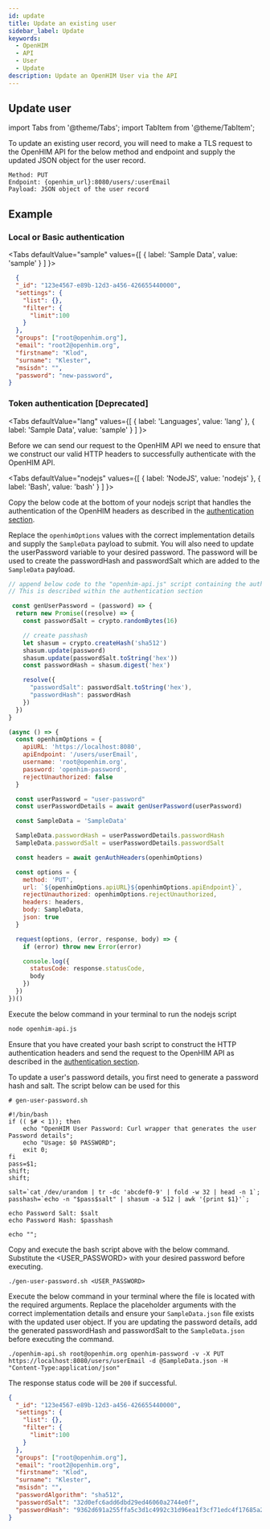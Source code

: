 ```yaml
---
id: update
title: Update an existing user
sidebar_label: Update
keywords:
  - OpenHIM
  - API
  - User
  - Update
description: Update an OpenHIM User via the API
---
```


## Update user

import Tabs from '@theme/Tabs';
import TabItem from '@theme/TabItem';

To update an existing user record, you will need to make a TLS request to the OpenHIM API for the below method and endpoint and supply the updated JSON object for the user record.

```curl
Method: PUT
Endpoint: {openhim_url}:8080/users/:userEmail
Payload: JSON object of the user record
```

## Example

### Local or Basic authentication

<Tabs
  defaultValue="sample"
  values={[
    { label: 'Sample Data', value: 'sample' }
  ]
}>
<TabItem value="sample">

  ```json
    {
    "_id": "123e4567-e89b-12d3-a456-426655440000",
    "settings": {
      "list": {},
      "filter": {
        "limit":100
      }
    },
    "groups": ["root@openhim.org"],
    "email": "root2@openhim.org",
    "firstname": "Klod",
    "surname": "Klester",
    "msisdn": "",
    "password": "new-password",
  }
  ```

</TabItem>
</Tabs>

### Token authentication [Deprecated]

<Tabs
  defaultValue="lang"
  values={[
    { label: 'Languages', value: 'lang' },
    { label: 'Sample Data', value: 'sample' }
  ]
}>
<TabItem value="lang">

  Before we can send our request to the OpenHIM API we need to ensure that we construct our valid HTTP headers to successfully authenticate with the OpenHIM API.

  <Tabs
    defaultValue="nodejs"
    values={[
      { label: 'NodeJS', value: 'nodejs' },
      { label: 'Bash', value: 'bash' }
    ]
  }>
  <TabItem value="nodejs">

  Copy the below code at the bottom of your nodejs script that handles the authentication of the OpenHIM headers as described in the [authentication section](../introduction/authentication).

  Replace the `openhimOptions` values with the correct implementation details and supply the `SampleData` payload to submit. You will also need to update the userPassword variable to your desired password. The password will be used to create the passwordHash and passwordSalt which are added to the `SampleData` payload.

  ```javascript
  // append below code to the "openhim-api.js" script containing the authentication methods.
  // This is described within the authentication section

   const genUserPassword = (password) => {
    return new Promise((resolve) => {
      const passwordSalt = crypto.randomBytes(16)

      // create passhash
      let shasum = crypto.createHash('sha512')
      shasum.update(password)
      shasum.update(passwordSalt.toString('hex'))
      const passwordHash = shasum.digest('hex')

      resolve({
        "passwordSalt": passwordSalt.toString('hex'),
        "passwordHash": passwordHash
      })
    })
  }

  (async () => {
    const openhimOptions = {
      apiURL: 'https://localhost:8080',
      apiEndpoint: '/users/userEmail',
      username: 'root@openhim.org',
      password: 'openhim-password',
      rejectUnauthorized: false
    }

    const userPassword = "user-password"
    const userPasswordDetails = await genUserPassword(userPassword)

    const SampleData = 'SampleData'

    SampleData.passwordHash = userPasswordDetails.passwordHash
    SampleData.passwordSalt = userPasswordDetails.passwordSalt

    const headers = await genAuthHeaders(openhimOptions)

    const options = {
      method: 'PUT',
      url: `${openhimOptions.apiURL}${openhimOptions.apiEndpoint}`,
      rejectUnauthorized: openhimOptions.rejectUnauthorized,
      headers: headers,
      body: SampleData,
      json: true
    }

    request(options, (error, response, body) => {
      if (error) throw new Error(error)

      console.log({
        statusCode: response.statusCode,
        body
      })
    })
  })()
  ```

  Execute the below command in your terminal to run the nodejs script

  ```bash
  node openhim-api.js
  ```

  </TabItem>
    <TabItem value="bash">

  Ensure that you have created your bash script to construct the HTTP authentication headers and send the request to the OpenHIM API as described in the [authentication section](../introduction/authentication).

  To update a user's password details, you first need to generate a password hash and salt. The script below can be used for this

  ```curl
  # gen-user-password.sh

  #!/bin/bash
  if (( $# < 1)); then
      echo "OpenHIM User Password: Curl wrapper that generates the user Password details";
      echo "Usage: $0 PASSWORD";
      exit 0;
  fi
  pass=$1;
  shift;
  shift;

  salt=`cat /dev/urandom | tr -dc 'abcdef0-9' | fold -w 32 | head -n 1`;
  passhash=`echo -n "$pass$salt" | shasum -a 512 | awk '{print $1}'`;

  echo Password Salt: $salt
  echo Password Hash: $passhash

  echo "";
  ```

  Copy and execute the bash script above with the below command. Substitute the <USER_PASSWORD> with your desired password before executing.

  ```curl
  ./gen-user-password.sh <USER_PASSWORD>
  ```

  Execute the below command in your terminal where the file is located with the required arguments. Replace the placeholder arguments with the correct implementation details and ensure your `SampleData.json` file exists with the updated user object. If you are updating the password details, add the generated passwordHash and passwordSalt to the `SampleData.json` before executing the command.

  ```curl
  ./openhim-api.sh root@openhim.org openhim-password -v -X PUT https://localhost:8080/users/userEmail -d @SampleData.json -H "Content-Type:application/json"
  ```

  </TabItem>
  </Tabs>

  The response status code will be `200` if successful.
</TabItem>
<TabItem value="sample">

  ```json
  {
    "_id": "123e4567-e89b-12d3-a456-426655440000",
    "settings": {
      "list": {},
      "filter": {
        "limit":100
      }
    },
    "groups": ["root@openhim.org"],
    "email": "root2@openhim.org",
    "firstname": "Klod",
    "surname": "Klester",
    "msisdn": "",
    "passwordAlgorithm": "sha512",
    "passwordSalt": "32d0efc6add6dbd29ed46060a2744e0f",
    "passwordHash": "9362d691a255ffa5c3d1c4992c31d96ea1f3cf71edc4f17685a29d634eaf9849e2d7a4f7237b7b2bca2fb17cee7ec05b4b9cae82c50a81158c45117136c9b3b7"
  }
  ```

</TabItem>
</Tabs>
